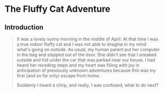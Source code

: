 # The Fluffy Cat Adventure
## Introduction
><p>It was a lovely sunny morning in the middle of April.  At that time I was a true indoor fluffy cat and I was not able to imagine in my mind what's going on outside. As usual, my human parent put her computer in the bag and stepped out of the door. She didn't see that I sneaked outside and hid under the car that was parked near our house. I had heard her receding steps and my heart was filling with joy in anticipation of previously unknown adventures because this was my first (and so far only) escape from home.</p>
><p>Suddenly I heard a chirp, and really, I was confused, what to do next?</p>


